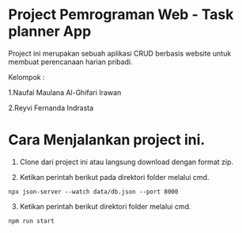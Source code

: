 # Project Pemrograman Web - Task planner App

Project ini merupakan sebuah aplikasi CRUD berbasis website untuk membuat perencanaan harian pribadi.

Kelompok :


1.Naufal Maulana Al-Ghifari Irawan

2.Reyvi Fernanda Indrasta

# Cara Menjalankan project ini.

1. Clone dari project ini atau langsung download dengan format zip.

2. Ketikan perintah berikut pada direktori folder melalui cmd.

`npx json-server --watch data/db.json --port 8000`

3. Ketikan perintah berikut direktori folder melalui cmd.

`npm run start`
